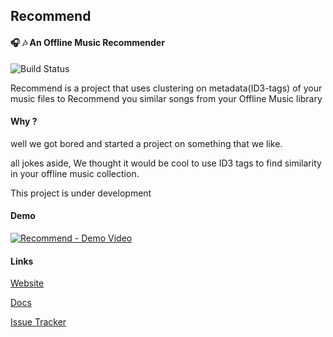 ## Recommend

#### :headphones: :notes: An Offline Music Recommender

![Build Status](https://travis-ci.org/ProjectRecommend/Recommend.svg?branch=master)


Recommend is a project that uses clustering on metadata(ID3-tags)
of your music files to Recommend you similar songs from your Offline Music library

#### Why ?

well we got bored and started a project on something that we like.

all jokes aside, We thought it would be cool to use ID3 tags to find similarity
in your offline music collection.

This project is under development

#### Demo

[![Recommend - Demo Video](http://img.youtube.com/vi/xF9p5lDcmi4/0.jpg)](https://www.youtube.com/watch?v=xF9p5lDcmi4)

#### Links

[Website](https://projectrecommend.github.io/)

[Docs](https://github.com/ProjectRecommend/docs)

[Issue Tracker](https://github.com/ProjectRecommend/Recommend/issues)
